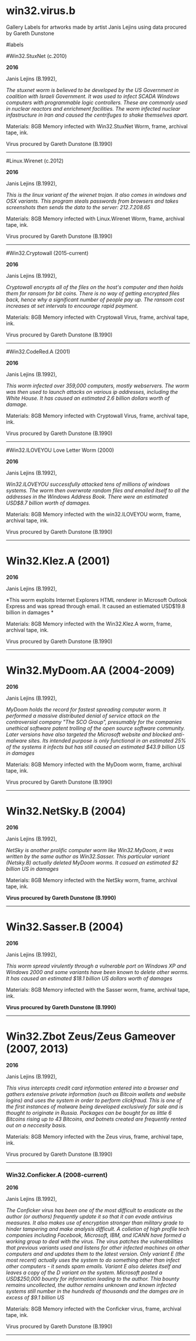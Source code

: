 # win32.virus.b
Gallery Labels for artworks made by artist Janis Lejins using data procured by Gareth Dunstone

#labels

#Win32.StuxNet (c.2010)

**2016**

Janis Lejins (B.1992), 

*The stuxnet worm is believed to be developed by the US Government in coalition with Israeli Government. It was used to infect SCADA Windows computers with programmable logic controllers. These are commonly used in nuclear reactors and enrichment facilities. The worm infected nuclear infastructure in Iran and caused the centrifuges to shake themselves apart.*

Materials: 8GB Memory infected with Win32.StuxNet Worm, frame, archival tape, ink. 

Virus procured by Gareth Dunstone (B.1990)

-------

#Linux.Wirenet (c.2012)

**2016**

Janis Lejins (B.1992), 

*This is the linux variant of the wirenet trojan. It also comes in windows and OSX variants. This program steals passwords from browsers and takes screenshots then sends the data to the server: 212.7.208.65*

Materials: 8GB Memory infected with Linux.Wirenet Worm, frame, archival tape, ink. 

Virus procured by Gareth Dunstone (B.1990)

-------

#Win32.Cryptowall (2015-current)

**2016**

Janis Lejins (B.1992), 

*Cryptowall encrypts all of the files on the host's computer and then holds them for ransom for bit coins. There is no way of getting encrypted files back, hence why a significant number of people pay up. The ransom cost increases at set intervals to encourage rapid payment.*

Materials: 8GB Memory infected with Cryptowall Virus, frame, archival tape, ink. 

Virus procured by Gareth Dunstone (B.1990)

-------

#Win32.CodeRed.A (2001)

**2016**

Janis Lejins (B.1992), 

*This worm infected over 359,000 computers, mostly webservers. The worm was then used to launch attacks on various ip addresses, including the White House. It has caused an estimated 2.6 billion dollars worth of damage.*

Materials: 8GB Memory infected with Cryptowall Virus, frame, archival tape, ink. 

Virus procured by Gareth Dunstone (B.1990)

-----------

#Win32.ILOVEYOU Love Letter Worm (2000)

**2016**

Janis Lejins (B.1992), 

*Win32.ILOVEYOU successfully attacked tens of millions of windows systems. The worm then overwrote random files and emailed itself to all the addresses in the Windows Address Book. There were an estimated USD$8.7 billion worth of damages.*

Materials: 8GB Memory infected with the win32.ILOVEYOU worm, frame, archival tape, ink. 

Virus procured by Gareth Dunstone (B.1990)

-----------

# Win32.Klez.A (2001)

**2016**

Janis Lejins (B.1992),

*This worm exploits Internet Explorers HTML renderer in Microsoft Outlook Express and was spread through email. It caused an estiemated USD$19.8 billion in damages *

Materials: 8GB Memory infected with the Win32.Klez.A worm, frame, archival tape, ink. 

Virus procured by Gareth Dunstone (B.1990)

-----------

# Win32.MyDoom.AA (2004-2009)

**2016**

Janis Lejins (B.1992), 

*MyDoom holds the record for fastest spreading computer worm. It performed a massive distributed denial of service attack on the controversial company "The SCO Group", presumably for the companies unethical software patent trolling of the open source software community. Later versions have also targeted the Microsoft website and blocked anti-malware sites. Its intended purpose is only functional in an estimated 25% of the systems it infects but has still caused an estimated $43.9 billion US in damages*

Materials: 8GB Memory infected with the MyDoom worm, frame, archival tape, ink. 

Virus procured by Gareth Dunstone (B.1990)

-----------

# Win32.NetSky.B (2004)

**2016**

Janis Lejins (B.1992),

*NetSky is another prolific computer worm like Win32.MyDoom, it was written by the same author as Win32.Sasser.*
*This particular variant (Netsky.B) actually deleted MyDoom worms. It casued an estimated $2 billion US in damages*

Materials: 8GB Memory infected with the NetSky worm, frame, archival tape, ink. 

**Virus procured by Gareth Dunstone (B.1990)**

---------------

# Win32.Sasser.B (2004) 

**2016**

Janis Lejins (B.1992),

*This worm spread virulently through a vulnerable port on Windows XP and Windows 2000 and some variants have been known to delete other worms. It has caused an estimated $18.1 billion US dollars worth of damages*

Materials: 8GB Memory infected with the Sasser worm, frame, archival tape, ink. 

**Virus procured by Gareth Dunstone (B.1990)**

----------------------------

# Win32.Zbot Zeus/Zeus Gameover (2007, 2013)

**2016**

Janis Lejins (B.1992),

*This virus intercepts credit card information entered into a browser and gathers extensive private information (such as Bitcoin wallets and website logins) and uses the system in order to perform clickfraud. This is one of the first instances of malware being developed exclusively for sale and is thought to originate in Russia. Packages can be bought for as little 6 Bitcoins rising up to 43 Bitcoins, and botnets created are frequently rented out on a neccesity basis.*

Materials: 8GB Memory infected with the Zeus virus, frame, archival tape, ink. 

Virus procured by Gareth Dunstone (B.1990)

----------------------------

### Win32.Conficker.A (2008-current) 

**2016**

Janis Lejins (B.1992),

*The Conficker virus has been one of the most difficult to eradicate as the author (or authors) frequently update it so that it can evade antivirus measures. It also makes use of encryption stronger than military grade to hinder tampering and make analysis difficult. A colletion of high profile tech companies including Facebook, Microsoft, IBM, and ICANN have formed a working group to deal with the virus. The virus patches the vulnerabilities that previous variants used and listens for other infected machines on other computers and and updates them to the latest version. Only variant E (the most recent) actually uses the system to do something other than infect other computers - it sends spam emails. Variant E also deletes itself and leaves a copy of the D variant on the system. Microsoft posted a USD$250,000 bounty for information leading to the author. Thia bounty remains uncollected, the author remains unknown and known infected systems still number in the hundreds of thousands and the damges are in excess of $9.1 billion US*

Materials: 8GB Memory infected with the Conficker virus, frame, archival tape, ink. 

Virus procured by Gareth Dunstone (B.1990)

--------------------------------
